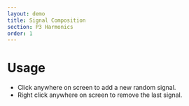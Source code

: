 ```yaml
---
layout: demo
title: Signal Composition
section: P3 Harmonics
order: 1
---
```


# Usage

* Click anywhere on screen to add a new random signal.
* Right click anywhere on screen to remove the last signal.
